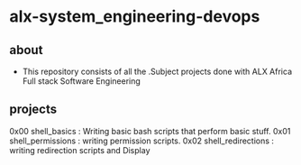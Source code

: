 # alx-system_engineering-devops

## about
- This repository consists of all the .Subject projects done with ALX Africa Full stack Software Engineering

## projects
0x00 shell_basics : Writing basic bash scripts that perform basic stuff.
0x01 shell_permissions : writing permission scripts.
0x02 shell_redirections : writing redirection scripts and Display
